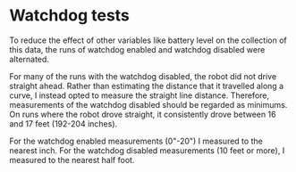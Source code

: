 # Watchdog tests

To reduce the effect of other variables like battery level on the collection
of this data, the runs of watchdog enabled and watchdog disabled were alternated.

For many of the runs with the watchdog disabled, the robot did not drive
straight ahead. Rather than estimating the distance that it travelled along
a curve, I instead opted to measure the straight line distance. Therefore,
measurements of the watchdog disabled should be regarded as minimums. On runs
where the robot drove straight, it consistently drove between 16 and 17 feet
(192-204 inches). 

For the watchdog enabled measurements (0"-20") I measured to the nearest inch.
For the watchdog disabled measurements (10 feet or more), I measured to the
nearest half foot.
